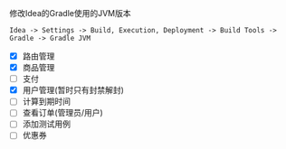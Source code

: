 


修改Idea的Gradle使用的JVM版本
``` text
Idea -> Settings -> Build, Execution, Deployment -> Build Tools -> Gradle -> Gradle JVM 
```

- [x] 路由管理
- [x] 商品管理
- [ ] 支付
- [x] 用户管理(暂时只有封禁解封)
- [ ] 计算到期时间
- [ ] 查看订单(管理员/用户)
- [ ] 添加测试用例
- [ ] 优惠券
